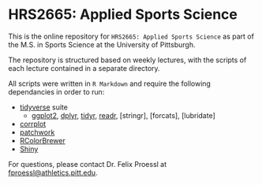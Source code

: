 # HRS2665: Applied Sports Science
This is the online repository for `HRS2665: Applied Sports Science` as part of the M.S. in Sports Science at the University of Pittsburgh.

The repository is structured based on weekly lectures, with the scripts of each lecture contained in a separate directory.

All scripts were written in `R Markdown` and require the following dependancies in order to run:

- [tidyverse](https://cran.r-project.org/web/packages/tidyverse/index.html) suite
  - [ggplot2](https://cran.r-project.org/web/packages/ggplot2/index.html), [dplyr](https://cran.r-project.org/web/packages/dplyr/index.html), [tidyr](https://cran.r-project.org/web/packages/tidyr/index.html), [readr](https://cran.r-project.org/web/packages/readr/index.html), [stringr], [forcats], [lubridate]
- [corrplot](https://cran.r-project.org/web/packages/corrplot/vignettes/corrplot-intro.html)
- [patchwork](https://cran.r-project.org/web/packages/patchwork/index.html)
- [RColorBrewer](https://cran.r-project.org/web/packages/RColorBrewer/index.html)
- [Shiny](https://cran.r-project.org/web/packages/shiny/index.html)


For questions, please contact Dr. Felix Proessl at fproessl@athletics.pitt.edu.
